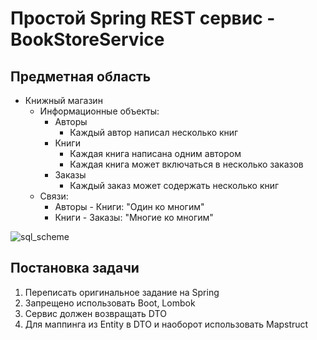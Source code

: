 Простой Spring REST сервис - BookStoreService
===================
Предметная область
------------------
* Книжный магазин
  * Информационные объекты:
    * Авторы
      * Каждый автор написал несколько книг
    * Книги
      * Каждая книга написана одним автором
      * Каждая книга может включаться в несколько заказов
    * Заказы
      * Каждый заказ может содержать несколько книг
  * Связи:
    * Авторы - Книги: "Один ко многим"
    * Книги - Заказы: "Многие ко многим"
    
![sql_scheme](https://github.com/user-attachments/assets/b34c5a8e-777c-4250-a306-dcf5c130dd9d)


Постановка задачи
-----------------
1) Переписать оригинальное задание на Spring
2) Запрещено использовать Boot, Lombok
3) Сервис должен возвращать DTO
4) Для маппинга из Entity в DTO и наоборот использовать Mapstruct
